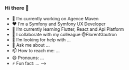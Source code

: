 ### Hi there 👋

- 🔭 I’m currently working on Agence Maven
- :heart: I'm a Symfony and Symfony UX Developer
- 🌱 I’m currently learning Flutter, React and Api Platform
- 👯 I collaborate with my colleague @FlorentGautron
- 🤔 I’m looking for help with ...
- 💬 Ask me about ...
- 📫 How to reach me: ...
- 😄 Pronouns: ...
- ⚡ Fun fact: ...
-->
